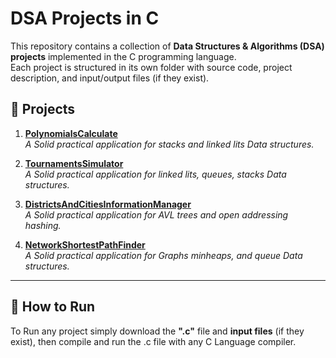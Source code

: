# DSA Projects in C

This repository contains a collection of **Data Structures & Algorithms (DSA) projects** implemented in the C programming language.  
Each project is structured in its own folder with source code, project description, and input/output files (if they exist).

## 📂 Projects

1. **[PolynomialsCalculate](./PolynomialsCalculator)**  
   *A Solid practical application for stacks and linked lits Data structures.*

2. **[TournamentsSimulator](./TournamentsSimulator)**  
   *A Solid practical application for linked lits, queues, stacks Data structures.*

3. **[DistrictsAndCitiesInformationManager](./DistrictsAndCitiesInformationManager)**  
   *A Solid practical application for AVL trees and open addressing hashing.*

4. **[NetworkShortestPathFinder](./NetworkShortestPathFinder)**  
   *A Solid practical application for Graphs minheaps, and queue Data structures.*

---

## 🚀 How to Run

To Run any project simply download the **".c"** file and **input files** (if they exist), then compile and run the .c file with any C Language compiler.
